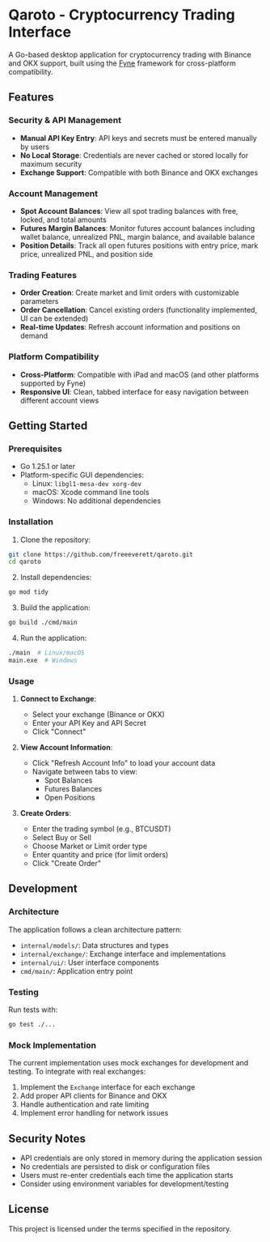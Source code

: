 # Qaroto - Cryptocurrency Trading Interface

A Go-based desktop application for cryptocurrency trading with Binance and OKX support, built using the [Fyne](https://fyne.io) framework for cross-platform compatibility.

## Features

### Security & API Management
- **Manual API Key Entry**: API keys and secrets must be entered manually by users
- **No Local Storage**: Credentials are never cached or stored locally for maximum security
- **Exchange Support**: Compatible with both Binance and OKX exchanges

### Account Management
- **Spot Account Balances**: View all spot trading balances with free, locked, and total amounts
- **Futures Margin Balances**: Monitor futures account balances including wallet balance, unrealized PNL, margin balance, and available balance
- **Position Details**: Track all open futures positions with entry price, mark price, unrealized PNL, and position side

### Trading Features
- **Order Creation**: Create market and limit orders with customizable parameters
- **Order Cancellation**: Cancel existing orders (functionality implemented, UI can be extended)
- **Real-time Updates**: Refresh account information and positions on demand

### Platform Compatibility
- **Cross-Platform**: Compatible with iPad and macOS (and other platforms supported by Fyne)
- **Responsive UI**: Clean, tabbed interface for easy navigation between different account views

## Getting Started

### Prerequisites
- Go 1.25.1 or later
- Platform-specific GUI dependencies:
  - Linux: `libgl1-mesa-dev xorg-dev`
  - macOS: Xcode command line tools
  - Windows: No additional dependencies

### Installation

1. Clone the repository:
```bash
git clone https://github.com/freeeverett/qaroto.git
cd qaroto
```

2. Install dependencies:
```bash
go mod tidy
```

3. Build the application:
```bash
go build ./cmd/main
```

4. Run the application:
```bash
./main  # Linux/macOS
main.exe  # Windows
```

### Usage

1. **Connect to Exchange**:
   - Select your exchange (Binance or OKX)
   - Enter your API Key and API Secret
   - Click "Connect"

2. **View Account Information**:
   - Click "Refresh Account Info" to load your account data
   - Navigate between tabs to view:
     - Spot Balances
     - Futures Balances
     - Open Positions

3. **Create Orders**:
   - Enter the trading symbol (e.g., BTCUSDT)
   - Select Buy or Sell
   - Choose Market or Limit order type
   - Enter quantity and price (for limit orders)
   - Click "Create Order"

## Development

### Architecture

The application follows a clean architecture pattern:

- `internal/models/`: Data structures and types
- `internal/exchange/`: Exchange interface and implementations
- `internal/ui/`: User interface components
- `cmd/main/`: Application entry point

### Testing

Run tests with:
```bash
go test ./...
```

### Mock Implementation

The current implementation uses mock exchanges for development and testing. To integrate with real exchanges:

1. Implement the `Exchange` interface for each exchange
2. Add proper API clients for Binance and OKX
3. Handle authentication and rate limiting
4. Implement error handling for network issues

## Security Notes

- API credentials are only stored in memory during the application session
- No credentials are persisted to disk or configuration files
- Users must re-enter credentials each time the application starts
- Consider using environment variables for development/testing

## License

This project is licensed under the terms specified in the repository.

